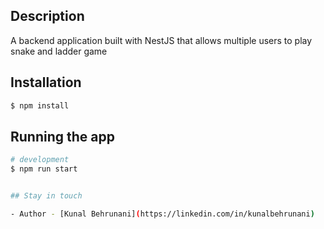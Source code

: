## Description

A backend application built with NestJS that allows multiple users to play snake and ladder game

## Installation

```bash
$ npm install
```

## Running the app

```bash
# development
$ npm run start


## Stay in touch

- Author - [Kunal Behrunani](https://linkedin.com/in/kunalbehrunani)
```
